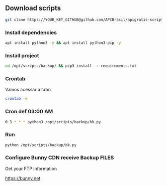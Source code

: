 ## Download scripts
```sh
git clone https://YOUR_KEY_GITHUB@github.com/APIBrasil/apigratis-scripts scripts
```

### Install dependencies
```sh
apt install python3 -y && apt install python3-pip -y
``` 
### Install project
```sh
cd /opt/scripts/backup/ && pip3 install -r requirements.txt
```

### Crontab
Vamos acessar a cron 
```sh
crontab -e
```

### Cron def 03:00 AM
```sh
0 3 * * * python3 /opt/scripts/backup/bk.py
```

### Run
```sh
python /opt/scripts/backup/bk.py
```

### Configure Bunny CDN receive Backup FILES
Get your FTP information

https://bunny.net